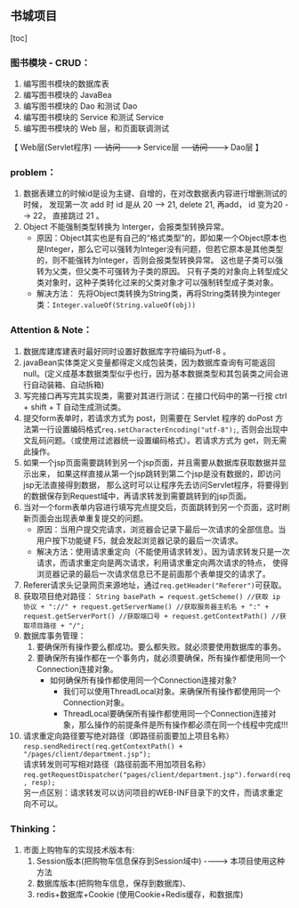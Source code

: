 ## 书城项目
[toc]

### 图书模块 - CRUD：
1. 编写图书模块的数据库表
2. 编写图书模块的 JavaBea
3. 编写图书模块的 Dao 和测试 Dao
4. 编写图书模块的 Service 和测试 Service
5. 编写图书模块的 Web 层，和页面联调测试

【 Web层(Servlet程序) ~~---访问---~~> Service层 ~~---访问---~~> Dao层 】


### problem：
1. 数据表建立的时候id是设为主键、自增的，在对改数据表内容进行增删测试的时候，
发现第一次 add 时 id 是从 20 --> 21, delete 21, 再add， id 变为20 --> 22， 直接跳过 21 。
2. Object 不能强制类型转换为 Interger，会报类型转换异常。
    * 原因：Object其实也是有自己的“格式类型”的，即如果一个Object原本也是Integer，那么它可以强转为Integer没有问题，但若它原本是其他类型的，则不能强转为Integer，否则会报类型转换异常。
            这也是子类可以强转为父类，但父类不可强转为子类的原因。
            只有子类的对象向上转型成父类对象时，这种子类转化过来的父类对象才可以强制转型成子类对象。
    * 解决方法： 先将Object类转换为String类，再将String类转换为integer类：`Integer.valueOf(String.valueOf(obj))`
       
                


### Attention & Note：
1. 数据库建库建表时最好同时设置好数据库字符编码为utf-8 。
2. javaBean实体类定义变量都得定义成包装类，因为数据库查询有可能返回null。(定义成基本数据类型似乎也行，因为基本数据类型和其包装类之间会进行自动装箱、自动拆箱)
3. 写完接口再写完其实现类，需要对其进行测试：在接口代码中的第一行按 ctrl + shift + T 自动生成测试类。
4. 提交form表单时，若请求方式为 post，则需要在 Servlet 程序的 doPost 方法第一行设置编码格式`req.setCharacterEncoding("utf-8");`, 
否则会出现中文乱码问题。（或使用过滤器统一设置编码格式）。若请求方式为 get，则无需此操作。
5. 如果一个jsp页面需要跳转到另一个jsp页面，并且需要从数据库获取数据并显示出来，
   如果这样直接从第一个jsp跳转到第二个jsp是没有数据的，即访问jsp无法直接得到数据，
   那么这时可以让程序先去访问Servlet程序，将要得到的数据保存到Request域中，再请求转发到需要跳转到的jsp页面。
6. 当对一个form表单内容进行填写完点提交后，页面跳转到另一个页面，这时刷新页面会出现表单重复提交的问题。
    * 原因：当用户提交完请求，浏览器会记录下最后一次请求的全部信息。当用户按下功能键 F5，就会发起浏览器记录的最后一次请求。
    * 解决方法：使用请求重定向（不能使用请求转发）。因为请求转发只是一次请求，而请求重定向是两次请求，利用请求重定向两次请求的特点，
    使得浏览器记录的最后一次请求信息已不是前面那个表单提交的请求了。
7. Referer请求头记录网页来源地址，通过`req.getHeader("Referer")`可获取。
8. 获取项目绝对路径：
`String basePath = request.getScheme() //获取 ip 协议
                       + "://"
                       + request.getServerName() //获取服务器主机名
                       + ":"
                       + request.getServerPort() //获取端口号
                       + request.getContextPath() //获取项目路径
                       + "/";`
9. 数据库事务管理：
    1. 要确保所有操作要么都成功。要么都失败。就必须要使用数据库的事务。
    2. 要确保所有操作都在一个事务内，就必须要确保，所有操作都使用同一个Connection连接对象。
        * 如何确保所有操作都使用同一个Connection连接对象?
            * 我们可以使用ThreadLocal对象。来确保所有操作都使用同一个Connection对象。
            * ThreadLocal要确保所有操作都使用同一个Connection连接对象，那么操作的前提条件是所有操作都必须在同一个线程中完成!!!
10. 请求重定向路径要写绝对路径（即路径前面要加上项目名称）`resp.sendRedirect(req.getContextPath() + "/pages/client/department.jsp");`<br/>
请求转发则可写相对路径（路径前面不用加项目名称）`req.getRequestDispatcher("pages/client/department.jsp").forward(req, resp);`<br/>
另一点区别：请求转发可以访问项目的WEB-INF目录下的文件，而请求重定向不可以。

### Thinking：
1. 市面上购物车的实现技术版本有:
   1. Session版本(把购物车信息保存到Session域中) ----> 本项目使用这种方法
   2. 数据库版本(把购物车信息，保存到数据库)、
   3. redis+数据库+Cookie (使用Cookie+Redis缓存，和数据库)

